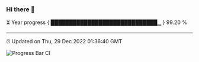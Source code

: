 ### Hi there 👋

⏳ Year progress { █████████████████████████████▁ } 99.20 %

---

⏰ Updated on Thu, 29 Dec 2022 01:36:40 GMT

![Progress Bar CI](https://github.com/ZhaoGui/ZhaoGui/workflows/Progress%20Bar%20CI/badge.svg)
